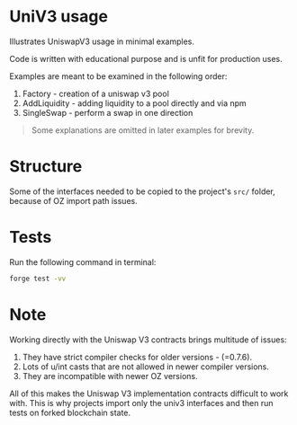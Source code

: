 # UniV3 usage

Illustrates UniswapV3 usage in minimal examples.

Code is written with educational purpose and is unfit for production uses.

Examples are meant to be examined in the following order:
1. Factory - creation of a uniswap v3 pool
2. AddLiquidity - adding liquidity to a pool directly and via npm
3. SingleSwap - perform a swap in one direction

> Some explanations are omitted in later examples for brevity.

# Structure
Some of the interfaces needed to be copied to the project's `src/` folder, because of OZ import path issues.

# Tests

Run the following command in terminal:
```bash
forge test -vv
```

# Note
Working directly with the Uniswap V3 contracts brings multitude of issues:
1. They have strict compiler checks for older versions - (=0.7.6).
2. Lots of u/int casts that are not allowed in newer compiler versions.
3. They are incompatible with newer OZ versions.

All of this makes the Uniswap V3 implementation contracts difficult to work with.
This is why projects import only the univ3 interfaces and then run tests on forked blockchain state.
